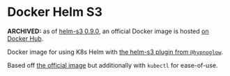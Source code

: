 # Docker Helm S3

**ARCHIVED:** as of [helm-s3 0.9.0](https://github.com/hypnoglow/helm-s3/releases/tag/v0.9.0), an official Docker image is hosted [on Docker Hub](https://hub.docker.com/r/hypnoglow/helm-s3).  

Docker image for using K8s Helm with [the helm-s3 plugin from `@hypnoglow`](https://github.com/hypnoglow/helm-s3).

Based off [the official image](https://hub.docker.com/r/hypnoglow/helm-s3) but additionally with 
`kubectl` for ease-of-use.



